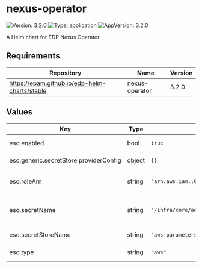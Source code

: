 # nexus-operator

![Version: 3.2.0](https://img.shields.io/badge/Version-3.2.0-informational?style=flat-square) ![Type: application](https://img.shields.io/badge/Type-application-informational?style=flat-square) ![AppVersion: 3.2.0](https://img.shields.io/badge/AppVersion-3.2.0-informational?style=flat-square)

A Helm chart for EDP Nexus Operator

## Requirements

| Repository                                    | Name           | Version |
| --------------------------------------------- | -------------- | ------- |
| https://epam.github.io/edp-helm-charts/stable | nexus-operator | 3.2.0   |

## Values

| Key                                    | Type   | Default                                                                        | Description                                                                 |
| -------------------------------------- | ------ | ------------------------------------------------------------------------------ | --------------------------------------------------------------------------- |
| eso.enabled                            | bool   | `true`                                                                         | Install components of the ESO.                                              |
| eso.generic.secretStore.providerConfig | object | `{}`                                                                           | Defines SecretStore provider configuration.                                 |
| eso.roleArn                            | string | `"arn:aws:iam::012345678910:role/AWSIRSA_Shared_ExternalSecretOperatorAccess"` | Role ARN for the ExternalSecretOperator to assume.                          |
| eso.secretName                         | string | `"/infra/core/addons/nexus-operator"`                                          | Value name in AWS ParameterStore, AWS SecretsManager or other Secret Store. |
| eso.secretStoreName                    | string | `"aws-parameterstore"`                                                         | Defines Secret Store name.                                                  |
| eso.type                               | string | `"aws"`                                                                        | Defines provider type. One of `aws` or `generic`.                           |
